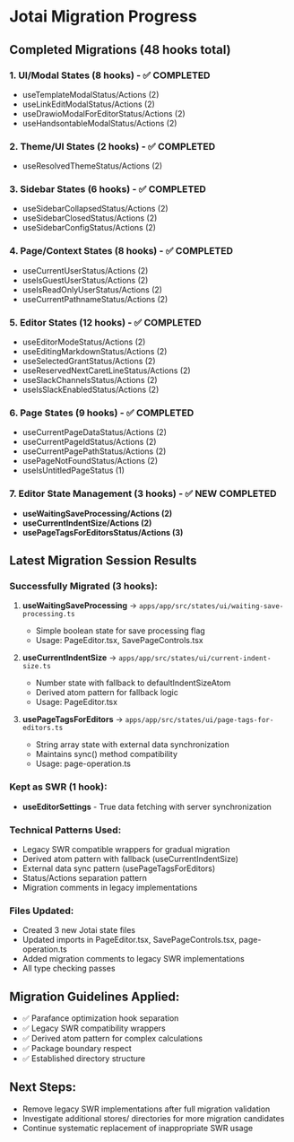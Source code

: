 # Jotai Migration Progress

## Completed Migrations (48 hooks total)

### 1. UI/Modal States (8 hooks) - ✅ COMPLETED
- useTemplateModalStatus/Actions (2)
- useLinkEditModalStatus/Actions (2) 
- useDrawioModalForEditorStatus/Actions (2)
- useHandsontableModalStatus/Actions (2)

### 2. Theme/UI States (2 hooks) - ✅ COMPLETED  
- useResolvedThemeStatus/Actions (2)

### 3. Sidebar States (6 hooks) - ✅ COMPLETED
- useSidebarCollapsedStatus/Actions (2)
- useSidebarClosedStatus/Actions (2)  
- useSidebarConfigStatus/Actions (2)

### 4. Page/Context States (8 hooks) - ✅ COMPLETED
- useCurrentUserStatus/Actions (2)
- useIsGuestUserStatus/Actions (2)
- useIsReadOnlyUserStatus/Actions (2)
- useCurrentPathnameStatus/Actions (2)

### 5. Editor States (12 hooks) - ✅ COMPLETED
- useEditorModeStatus/Actions (2)
- useEditingMarkdownStatus/Actions (2)
- useSelectedGrantStatus/Actions (2)
- useReservedNextCaretLineStatus/Actions (2)
- useSlackChannelsStatus/Actions (2)
- useIsSlackEnabledStatus/Actions (2)

### 6. Page States (9 hooks) - ✅ COMPLETED  
- useCurrentPageDataStatus/Actions (2)
- useCurrentPageIdStatus/Actions (2)
- useCurrentPagePathStatus/Actions (2)
- usePageNotFoundStatus/Actions (2)
- useIsUntitledPageStatus (1)

### **7. Editor State Management (3 hooks) - ✅ NEW COMPLETED**
- **useWaitingSaveProcessing/Actions (2)**
- **useCurrentIndentSize/Actions (2)**  
- **usePageTagsForEditorsStatus/Actions (3)**

## Latest Migration Session Results

### Successfully Migrated (3 hooks):

1. **useWaitingSaveProcessing** → `apps/app/src/states/ui/waiting-save-processing.ts`
   - Simple boolean state for save processing flag
   - Usage: PageEditor.tsx, SavePageControls.tsx

2. **useCurrentIndentSize** → `apps/app/src/states/ui/current-indent-size.ts`
   - Number state with fallback to defaultIndentSizeAtom
   - Derived atom pattern for fallback logic
   - Usage: PageEditor.tsx

3. **usePageTagsForEditors** → `apps/app/src/states/ui/page-tags-for-editors.ts`
   - String array state with external data synchronization
   - Maintains sync() method compatibility
   - Usage: page-operation.ts

### Kept as SWR (1 hook):
- **useEditorSettings** - True data fetching with server synchronization

### Technical Patterns Used:
- Legacy SWR compatible wrappers for gradual migration
- Derived atom pattern with fallback (useCurrentIndentSize)
- External data sync pattern (usePageTagsForEditors) 
- Status/Actions separation pattern
- Migration comments in legacy implementations

### Files Updated:
- Created 3 new Jotai state files
- Updated imports in PageEditor.tsx, SavePageControls.tsx, page-operation.ts
- Added migration comments to legacy SWR implementations
- All type checking passes

## Migration Guidelines Applied:
- ✅ Parafance optimization hook separation
- ✅ Legacy SWR compatibility wrappers
- ✅ Derived atom pattern for complex calculations
- ✅ Package boundary respect
- ✅ Established directory structure

## Next Steps:
- Remove legacy SWR implementations after full migration validation
- Investigate additional stores/ directories for more migration candidates
- Continue systematic replacement of inappropriate SWR usage